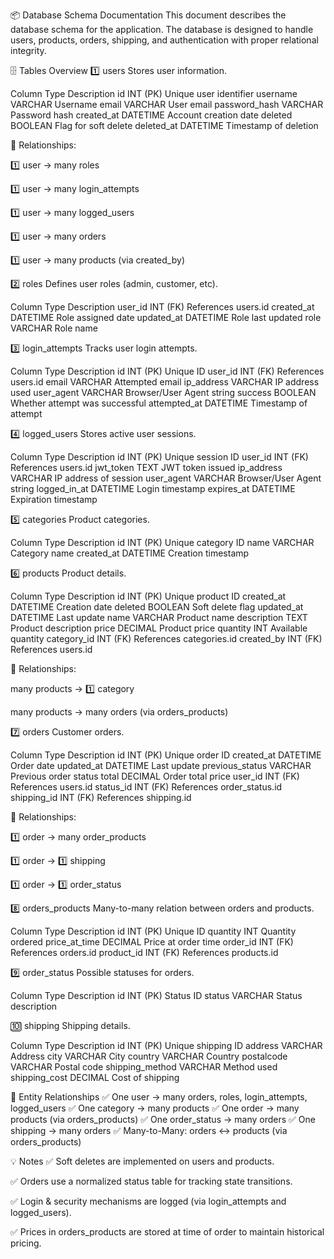 📦 Database Schema Documentation
This document describes the database schema for the application. The database is designed to handle users, products, orders, shipping, and authentication with proper relational integrity.

🗄️ Tables Overview
1️⃣ users
Stores user information.

Column	Type	Description
id	INT (PK)	Unique user identifier
username	VARCHAR	Username
email	VARCHAR	User email
password_hash	VARCHAR	Password hash
created_at	DATETIME	Account creation date
deleted	BOOLEAN	Flag for soft delete
deleted_at	DATETIME	Timestamp of deletion

🔗 Relationships:

1️⃣ user → many roles

1️⃣ user → many login_attempts

1️⃣ user → many logged_users

1️⃣ user → many orders

1️⃣ user → many products (via created_by)

2️⃣ roles
Defines user roles (admin, customer, etc).

Column	Type	Description
user_id	INT (FK)	References users.id
created_at	DATETIME	Role assigned date
updated_at	DATETIME	Role last updated
role	VARCHAR	Role name

3️⃣ login_attempts
Tracks user login attempts.

Column	Type	Description
id	INT (PK)	Unique ID
user_id	INT (FK)	References users.id
email	VARCHAR	Attempted email
ip_address	VARCHAR	IP address used
user_agent	VARCHAR	Browser/User Agent string
success	BOOLEAN	Whether attempt was successful
attempted_at	DATETIME	Timestamp of attempt

4️⃣ logged_users
Stores active user sessions.

Column	Type	Description
id	INT (PK)	Unique session ID
user_id	INT (FK)	References users.id
jwt_token	TEXT	JWT token issued
ip_address	VARCHAR	IP address of session
user_agent	VARCHAR	Browser/User Agent string
logged_in_at	DATETIME	Login timestamp
expires_at	DATETIME	Expiration timestamp

5️⃣ categories
Product categories.

Column	Type	Description
id	INT (PK)	Unique category ID
name	VARCHAR	Category name
created_at	DATETIME	Creation timestamp

6️⃣ products
Product details.

Column	Type	Description
id	INT (PK)	Unique product ID
created_at	DATETIME	Creation date
deleted	BOOLEAN	Soft delete flag
updated_at	DATETIME	Last update
name	VARCHAR	Product name
description	TEXT	Product description
price	DECIMAL	Product price
quantity	INT	Available quantity
category_id	INT (FK)	References categories.id
created_by	INT (FK)	References users.id

🔗 Relationships:

many products → 1️⃣ category

many products → many orders (via orders_products)

7️⃣ orders
Customer orders.

Column	Type	Description
id	INT (PK)	Unique order ID
created_at	DATETIME	Order date
updated_at	DATETIME	Last update
previous_status	VARCHAR	Previous order status
total	DECIMAL	Order total price
user_id	INT (FK)	References users.id
status_id	INT (FK)	References order_status.id
shipping_id	INT (FK)	References shipping.id

🔗 Relationships:

1️⃣ order → many order_products

1️⃣ order → 1️⃣ shipping

1️⃣ order → 1️⃣ order_status

8️⃣ orders_products
Many-to-many relation between orders and products.

Column	Type	Description
id	INT (PK)	Unique ID
quantity	INT	Quantity ordered
price_at_time	DECIMAL	Price at order time
order_id	INT (FK)	References orders.id
product_id	INT (FK)	References products.id

9️⃣ order_status
Possible statuses for orders.

Column	Type	Description
id	INT (PK)	Status ID
status	VARCHAR	Status description

🔟 shipping
Shipping details.

Column	Type	Description
id	INT (PK)	Unique shipping ID
address	VARCHAR	Address
city	VARCHAR	City
country	VARCHAR	Country
postalcode	VARCHAR	Postal code
shipping_method	VARCHAR	Method used
shipping_cost	DECIMAL	Cost of shipping

🔗 Entity Relationships
✅ One user → many orders, roles, login_attempts, logged_users
✅ One category → many products
✅ One order → many products (via orders_products)
✅ One order_status → many orders
✅ One shipping → many orders
✅ Many-to-Many: orders ↔️ products (via orders_products)

💡 Notes
✅ Soft deletes are implemented on users and products.

✅ Orders use a normalized status table for tracking state transitions.

✅ Login & security mechanisms are logged (via login_attempts and logged_users).

✅ Prices in orders_products are stored at time of order to maintain historical pricing.

